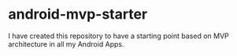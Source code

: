 # android-mvp-starter
I have created this repository to have a starting point based on MVP architecture in all my Android Apps. 
